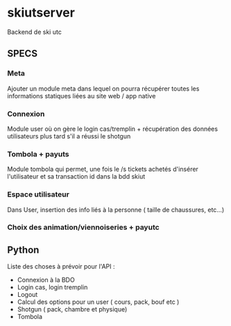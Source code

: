 # skiutserver
Backend de ski utc

## SPECS

### Meta

Ajouter un module meta dans lequel on pourra récupérer toutes les informations
statiques liées au site web / app native

### Connexion

Module user où on gère le login cas/tremplin + récupération des données utilisateurs
plus tard s'il a réussi le shotgun

### Tombola + payuts
Module tombola qui permet, une fois le /s tickets achetés d'insérer l'utilisateur et sa transaction id
dans la  bdd skiut

### Espace utilisateur

Dans User, insertion des info liés à la personne ( taille de chaussures, etc...)

### Choix des animation/viennoiseries + payutc


## Python
Liste des choses à prévoir pour l'API : 
+ Connexion à la BDO
+ Login cas, login tremplin
+ Logout
+ Calcul des options pour un user ( cours, pack, bouf etc )
+ Shotgun ( pack, chambre et physique)
+ Tombola
